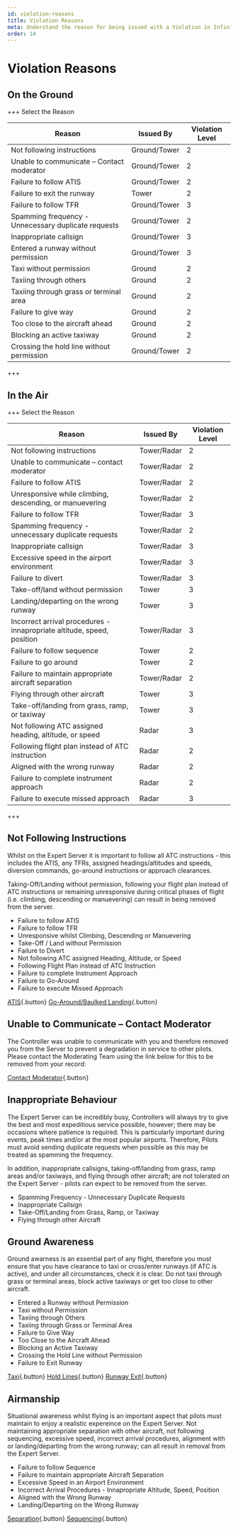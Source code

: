 ```yaml
---
id: violation-reasons
title: Violation Reasons
meta: Understand the reason for being issued with a Violation in Infinite Flight.
order: 14
---
```


# Violation Reasons



## On the Ground

+++ Select the Reason

| Reason                                              | Issued By    | Violation Level |
| --------------------------------------------------- | ------------ | --------------- |
| Not following instructions                          | Ground/Tower | 2               |
| Unable to communicate – Contact moderator           | Ground/Tower | 2               |
| Failure to follow ATIS                              | Ground/Tower | 2               |
| Failure to exit the runway                          | Tower        | 2               |
| Failure to follow TFR                               | Ground/Tower | 3               |
| Spamming frequency - Unnecessary duplicate requests | Ground/Tower | 2               |
| Inappropriate callsign                              | Ground/Tower | 3               |
| Entered a runway without permission                 | Ground/Tower | 3               |
| Taxi without permission                             | Ground       | 2               |
| Taxiing through others                              | Ground       | 2               |
| Taxiing through grass or terminal area              | Ground       | 2               |
| Failure to give way                                 | Ground       | 2               |
| Too close to the aircraft ahead                     | Ground       | 2               |
| Blocking an active taxiway                          | Ground       | 2               |
| Crossing the hold line without permission           | Ground/Tower | 2               |

+++



## In the Air

+++ Select the Reason

| Reason                                                       | Issued By   | Violation Level |
| ------------------------------------------------------------ | ----------- | --------------- |
| Not following instructions                                   | Tower/Radar | 2               |
| Unable to communicate – contact moderator                    | Tower/Radar | 2               |
| Failure to follow ATIS                                       | Tower/Radar | 2               |
| Unresponsive while climbing, descending, or manuevering      | Tower/Radar | 2               |
| Failure to follow TFR                                        | Tower/Radar | 3               |
| Spamming frequency - unnecessary duplicate requests          | Tower/Radar | 2               |
| Inappropriate callsign                                       | Tower/Radar | 3               |
| Excessive speed in the airport environment                   | Tower/Radar | 3               |
| Failure to divert                                            | Tower/Radar | 3               |
| Take-off/land without permission                             | Tower       | 3               |
| Landing/departing on the wrong runway                        | Tower       | 3               |
| Incorrect arrival procedures - innapropriate altitude, speed, position | Tower/Radar | 3               |
| Failure to follow sequence                                   | Tower       | 2               |
| Failure to go around                                         | Tower       | 2               |
| Failure to maintain appropriate aircraft separation          | Tower/Radar | 2               |
| Flying through other aircraft                                | Tower       | 3               |
| Take-off/landing from grass, ramp, or taxiway                | Tower       | 3               |
| Not following ATC assigned heading, altitude, or speed       | Radar       | 3               |
| Following flight plan instead of ATC instruction             | Radar       | 2               |
| Aligned with the wrong runway                                | Radar       | 2               |
| Failure to complete instrument approach                      | Radar       | 2               |
| Failure to execute missed approach                           | Radar       | 3               |

+++



## Not Following Instructions

Whilst on the Expert Server it is important to follow all ATC instructions - this includes the ATIS, any TFRs, assigned headings/altitudes and speeds, diversion commands, go-around instructions or approach clearances.



Taking-Off/Landing without permission, following your flight plan instead of ATC instructions or remaining unresponsive during critical phases of flight (i.e. climbing, descending or manuevering) can result in being removed from the server.



- Failure to follow ATIS
- Failure to follow TFR
- Unresponsive whilst Climbing, Descending or Manuevering 
- Take-Off / Land without Permission
- Failure to Divert
- Not following ATC assigned Heading, Altitude, or Speed
- Following Flight Plan instead of ATC Instruction
- Failure to complete Instrument Approach
- Failure to Go-Around
- Failure to execute Missed Approach



[ATIS](/guide/atc-manual/4.-atis/4.1-atis#4.1-atis){.button} [Go-Around/Baulked Landing](/guide/flying-guide/descent-to-landing/go-around-baulked-landing#go-around%2Fbaulked-landing){.button}



## Unable to Communicate – Contact Moderator

The Controller was unable to communicate with you and therefore removed you from the Server to prevent a degradation in service to other pilots. Please contact the Moderating Team using the link below for this to be removed from your record:



[Contact Moderator](/guide/getting-started/pilot-user-interface/violations#appealing-a-level-2-or-3-violation){.button}



## Inappropriate Behaviour

The Expert Server can be incredibly busy, Controllers will always try to give the best and most expeditious service possible, however; there may be occasions where patience is required. This is particularly important during events, peak times and/or at the most popular airports. Therefore, Pilots must avoid sending duplicate requests when possible as this may be treated as spamming the frequency.



In addition, inappropriate callsigns, taking-off/landing from grass, ramp areas and/or taxiways, and flying through other aircraft; are not tolerated on the Expert Server - pilots can expect to be removed from the server.



- Spamming Frequency - Unnecessary Duplicate Requests
- Inappropriate Callsign
- Take-Off/Landing from Grass, Ramp, or Taxiway
- Flying through other Aircraft



## Ground Awareness

Ground awarness is an essential part of any flight, therefore you must ensure that you have clearance to taxi or cross/enter runways (if ATC is active), and under all circumstances, check it is clear. Do not taxi through grass or terminal areas, block active taxiways or get too close to other aircraft.



- Entered a Runway without Permission
- Taxi without Permission
- Taxiing through Others
- Taxiing through Grass or Terminal Area
- Failure to Give Way
- Too Close to the Aircraft Ahead
- Blocking an Active Taxiway
- Crossing the Hold Line without Permission
- Failure to Exit Runway



[Taxi](/guide/flying-guide/on-the-ground/taxi#taxi%2C-rudder-and-brakes){.button} [Hold Lines](/guide/flying-guide/take-off-to-cruise/before-take-off#before-take-off){.button} [Runway Exit](/guide/flying-guide/descent-to-landing/landing#rollout-and-runway-exit-(full-stop)){.button} 



## Airmanship

Situational awareness whilst flying is an important aspect that pilots must maintain to enjoy a realistic expereince on the Expert Server. Not maintaining appropriate separation with other aircraft, not following sequencing, excessive speed, incorrect arrival procedures, alignment with or landing/departing from the wrong runway; can all result in removal from the Expert Server.



- Failure to follow Sequence
- Failure to maintain appropriate Aircraft Separation
- Excessive Speed in an Airport Environment 
- Incorrect Arrival Procedures - Innapropriate Altitude, Speed, Position
- Aligned with the Wrong Runway
- Landing/Departing on the Wrong Runway



[Separation](/guide/atc-manual/6.-radar/6.2-separation#6.2-separation){.button} [Sequencing](/guide/flying-guide/descent-to-landing/pattern-entries#pattern-entries){.button}

